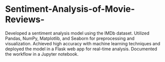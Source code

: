 # Sentiment-Analysis-of-Movie-Reviews-
Developed a sentiment analysis model using the IMDb dataset. Utilized Pandas, NumPy, Matplotlib, and Seaborn for preprocessing and visualization. Achieved high accuracy with machine learning techniques and deployed the model in a Flask web app for real-time analysis. Documented the workflow in a Jupyter notebook.
